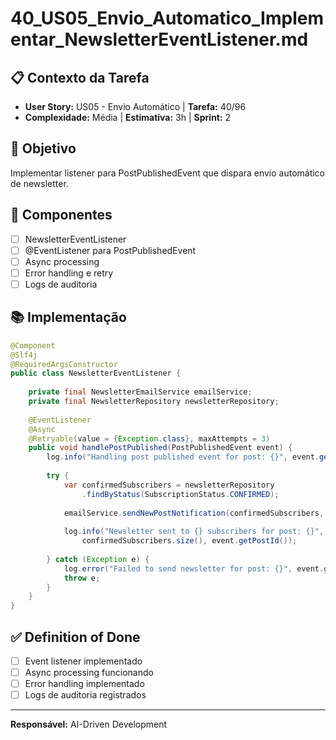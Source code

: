 # 40_US05_Envio_Automatico_Implementar_NewsletterEventListener.md

## 📋 Contexto da Tarefa
- **User Story:** US05 - Envio Automático | **Tarefa:** 40/96
- **Complexidade:** Média | **Estimativa:** 3h | **Sprint:** 2

## 🎯 Objetivo
Implementar listener para PostPublishedEvent que dispara envio automático de newsletter.

## 📝 Componentes
- [ ] NewsletterEventListener
- [ ] @EventListener para PostPublishedEvent
- [ ] Async processing
- [ ] Error handling e retry
- [ ] Logs de auditoria

## 📚 Implementação
```java
@Component
@Slf4j
@RequiredArgsConstructor
public class NewsletterEventListener {
    
    private final NewsletterEmailService emailService;
    private final NewsletterRepository newsletterRepository;
    
    @EventListener
    @Async
    @Retryable(value = {Exception.class}, maxAttempts = 3)
    public void handlePostPublished(PostPublishedEvent event) {
        log.info("Handling post published event for post: {}", event.getPostId());
        
        try {
            var confirmedSubscribers = newsletterRepository
                .findByStatus(SubscriptionStatus.CONFIRMED);
            
            emailService.sendNewPostNotification(confirmedSubscribers, event);
            
            log.info("Newsletter sent to {} subscribers for post: {}", 
                confirmedSubscribers.size(), event.getPostId());
                
        } catch (Exception e) {
            log.error("Failed to send newsletter for post: {}", event.getPostId(), e);
            throw e;
        }
    }
}
```

## ✅ Definition of Done
- [ ] Event listener implementado
- [ ] Async processing funcionando  
- [ ] Error handling implementado
- [ ] Logs de auditoria registrados

---
**Responsável:** AI-Driven Development